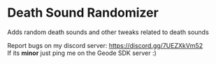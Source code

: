 # Death Sound Randomizer

Adds random death sounds and other tweaks related to death sounds

Report bugs on my discord server: https://discord.gg/7UEZXkVm52 \
If its **minor** just ping me on the Geode SDK server :)
